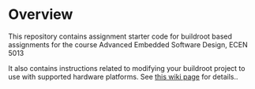 # Overview

This repository contains assignment starter code for buildroot based assignments for the course Advanced Embedded Software Design, ECEN 5013

It also contains instructions related to modifying your buildroot project to use with supported hardware platforms.  See [this wiki page](https://github.com/cu-ecen-5013/buildroot-assignments-base/wiki/Supported-Hardware) for details..
